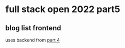 # full stack open 2022 part5
## blog list frontend

uses backend from [part 4](https://github.com/typohydra/full-stack-open-2022-part4)